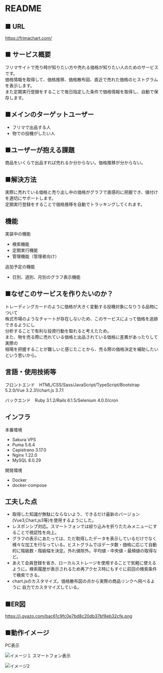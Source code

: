 # README
## ■ URL
https://frimachart.com/
## ■ サービス概要
フリマサイトで売り時が知りたい方や売れる価格が知りたい人のためのサービスです。  
価格情報を取得して、価格推移、価格散布図、直近で売れた価格のヒストグラムを表示します。  
また定期実行登録をすることで毎日指定した条件で価格情報を取得し、自動で保存します。

## ■メインのターゲットユーザー
- フリマで出品する人
- 物での投機がしたい人

## ■ユーザーが抱える課題
商品をいくらで出品すれば売れるか分からない。価格推移が分からない。

## ■解決方法
実際に売れている価格と売り出し中の価格がグラフで直感的に把握でき、値付けを適切にサポートします。  
定期実行登録をすることで価格推移を自動でトラッキングしてくれます。

## 機能
実装中の機能
- 検索機能
- 定期実行機能
- 管理機能（管理者向け）

追加予定の機能
- 日別、週別、月別のグラフ表示機能

## ■なぜこのサービスを作りたいのか？
トレーディングカードのように価格が大きく変動する投機対象になりうる品物について  
株式市場のようなチャートが存在しないため、このサービスによって価格を追跡できるようにし  
分析することで有利な投資行動を取れると考えたため。  
また、物を売る際に売れている価格と出品されている価格に差異があったりして実際の  
相場を把握することが難しいと感じたことから、売る際の価格決定を補助したいという思いから。

## 言語・使用技術等
フロントエンド　HTML/CSS/Sass/JavaScript/TypeScript/Bootstrap 5.2.0/Vue 3.2.31/chart.js 3.7.1

バックエンド　Ruby 3.1.2/Rails 6.1.5/Selenium 4.0.0/cron

## インフラ
本番環境
- Sakura VPS
- Puma 5.6.4
- Capistrano 3.17.0
- Nginx 1.22.0
- MySQL 8.0.29 

開発環境
- Docker
- docker-compose

## 工夫した点
- 取得した知識が無駄にならないよう、できるだけ最新のバージョン(Vue3,Chart.js3等)を使用するようにした。
- レスポンシブ対応。スマートフォンでは絞り込みを折りたたみメニューにすることで視認性を向上。
- グラフの表示にあたっては、ただ取得したデータを表示しているだけでなく様々な加工を行なっている。ヒストグラムではデータ数・価格に応じて自動的に階級数・階級幅を決定。外れ値除外。平均値・中央値・最頻値の取得など。
- あえて会員登録を省き、ローカルストレージを使用することで気軽に使えるように。検索履歴が表示されるため再アクセス時にもすぐに前回の検索条件で検索できる。
- chart.jsのカスタマイズ。価格散布図の点から実際の商品リンクへ飛べるように
自力でカスタマイズしている。

## ■ER図
https://i.gyazo.com/bac61c9fc0e7bd8c20db37bf8eb32cfe.png

## ■動作イメージ
PC表示  

![イメージ１](https://i.gyazo.com/4219180e3a1c64d857bd1c5f16213d0c.gif)
スマートフォン表示  

![イメージ2](https://i.gyazo.com/6e8ad3daf8c562360c558add82375a9c.gif)
